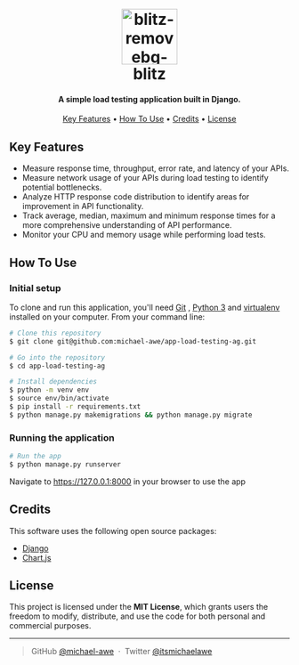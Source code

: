 
<h1 align="center">
  <br>
 <a href="https://imgbb.com/"><img src="https://i.ibb.co/Q7VtNcD/blitz-removebg-preview.png" alt="blitz-removebg-preview" width=100 border="0"></a>
  <br>
  blitz
  <br>
</h1>

<h4 align="center">A simple load testing application built in Django.</h4>

<p align="center">
</p>

<p align="center">
  <a href="#key-features">Key Features</a> •
  <a href="#how-to-use">How To Use</a> •
  <a href="#credits">Credits</a> •
  <a href="#license">License</a>
</p>


## Key Features
-  Measure response time, throughput, error rate, and latency of your APIs.
- Measure network usage of your APIs during load testing to identify potential bottlenecks.
- Analyze HTTP response code distribution to identify areas for improvement in API functionality.
- Track average, median, maximum and minimum response times for a more comprehensive understanding of API performance.
- Monitor your CPU and memory usage while performing load tests.

## How To Use

### Initial setup
To clone and run this application, you'll need [Git](https://git-scm.com) , [Python 3](https://www.python.org/downloads/) and [virtualenv](https://pypi.org/project/virtualenv/) installed on your computer. From your command line:

```bash
# Clone this repository
$ git clone git@github.com:michael-awe/app-load-testing-ag.git

# Go into the repository
$ cd app-load-testing-ag

# Install dependencies
$ python -m venv env
$ source env/bin/activate
$ pip install -r requirements.txt
$ python manage.py makemigrations && python manage.py migrate

```

### Running the application
```bash
# Run the app
$ python manage.py runserver
```
Navigate to https://127.0.0.1:8000 in your browser to use the app

## Credits

This software uses the following open source packages:

- [Django](https://www.djangoproject.com/)
- [Chart.js](https://www.chartjs.org/)

## License

This project is licensed under the **MIT License**, which grants users the freedom to modify, distribute, and use the code for both personal and commercial purposes.

---

> GitHub [@michael-awe](https://github.com/michaelawe) &nbsp;&middot;&nbsp;
> Twitter [@itsmichaelawe](https://twitter.com/itsmichaelawe)

